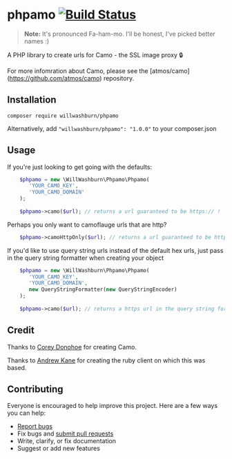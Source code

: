 

# phpamo [![Build Status](https://travis-ci.org/willwashburn/phpamo.svg)](https://travis-ci.org/willwashburn/phpamo)
> **Note:** It's pronounced Fa-ham-mo. I'll be honest, I've picked better names :)

A PHP library to create urls for Camo - the SSL image proxy :lock:

For more infomration about Camo, please see the [atmos/camo] (https://github.com/atmos/camo) repository.

## Installation
```composer require willwashburn/phpamo```

Alternatively, add ```"willwashburn/phpamo": "1.0.0"``` to your composer.json

## Usage
If you're just looking to get going with the defaults:
```PHP
    $phpamo = new \WillWashburn\Phpamo\Phpamo(
       'YOUR_CAMO_KEY',
       'YOUR_CAMO_DOMAIN'
    );
    
    $phpamo->camo($url); // returns a url guaranteed to be https:// ! 
```  

Perhaps you only want to camoflauge urls that are http?
```PHP
    $phpamo->camoHttpOnly($url); // returns a url guaranteed to be https:// ! 

```

If you'd like to use query string urls instead of the default hex urls, just 
pass in the query string formatter when creating your object

```PHP
    $phpamo = new \WillWashburn\Phpamo\Phpamo(
       'YOUR_CAMO_KEY',
       'YOUR_CAMO_DOMAIN',
       new QueryStringFormatter(new QueryStringEncoder)
    );
    
    $phpamo->camo($url); // returns a https url in the query string format 

```
  
## Credit

Thanks to [Corey Donohoe](https://github.com/atmos) for creating Camo.

Thanks to [Andrew Kane](https://github.com/ankane/camo/) for creating the ruby client on which this was based.

## Contributing

Everyone is encouraged to help improve this project. Here are a few ways you can help:

- [Report bugs](https://github.com/willwashburn/phpamo/issues)
- Fix bugs and [submit pull requests](https://github.com/willwashburn/phpamo/pulls)
- Write, clarify, or fix documentation
- Suggest or add new features


